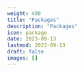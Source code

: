 ```yaml
---
weight: 400
title: "Packages"
description: "Packages"
icon: package
date: 2023-09-13
lastmod: 2023-09-13
draft: false
images: []
---
```

